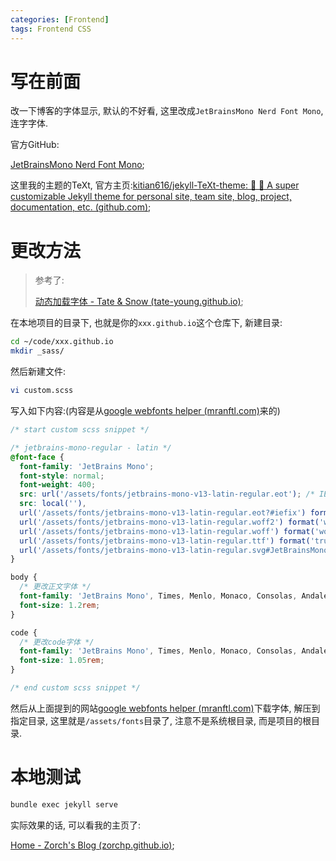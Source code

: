 ```yaml
---
categories: [Frontend]
tags: Frontend CSS
---
```


# 写在前面

改一下博客的字体显示, 默认的不好看, 这里改成`JetBrainsMono Nerd Font Mono`, 连字字体. 

官方GitHub:

[JetBrainsMono Nerd Font Mono](https://github.com/ryanoasis/nerd-fonts/blob/master/patched-fonts/JetBrainsMono/Ligatures/Regular/complete/JetBrains%20Mono%20Regular%20Nerd%20Font%20Complete%20Mono.ttf);

这里我的主题的TeXt, 官方主页:[kitian616/jekyll-TeXt-theme: 💎 🐳 A super customizable Jekyll theme for personal site, team site, blog, project, documentation, etc. (github.com)](https://github.com/kitian616/jekyll-TeXt-theme);

# 更改方法

>   参考了:
>
>   [动态加载字体 - Tate & Snow (tate-young.github.io)](https://tate-young.github.io/2020/08/26/css-font-face.html);

在本地项目的目录下, 也就是你的`xxx.github.io`这个仓库下, 新建目录:

```bash
cd ~/code/xxx.github.io
mkdir _sass/
```



然后新建文件:

```bash
vi custom.scss
```

写入如下内容:(内容是从[google webfonts helper (mranftl.com)](https://gwfh.mranftl.com/fonts/jetbrains-mono?subsets=latin)来的)

```scss
/* start custom scss snippet */

/* jetbrains-mono-regular - latin */
@font-face {
  font-family: 'JetBrains Mono';
  font-style: normal;
  font-weight: 400;
  src: url('/assets/fonts/jetbrains-mono-v13-latin-regular.eot'); /* IE9 Compat Modes */
  src: local(''),
  url('/assets/fonts/jetbrains-mono-v13-latin-regular.eot?#iefix') format('embedded-opentype'), /* IE6-IE8 */
  url('/assets/fonts/jetbrains-mono-v13-latin-regular.woff2') format('woff2'), /* Super Modern Browsers */
  url('/assets/fonts/jetbrains-mono-v13-latin-regular.woff') format('woff'), /* Modern Browsers */
  url('/assets/fonts/jetbrains-mono-v13-latin-regular.ttf') format('truetype'), /* Safari, Android, iOS */
  url('/assets/fonts/jetbrains-mono-v13-latin-regular.svg#JetBrainsMono') format('svg'); /* Legacy iOS */
}

body {
  /* 更改正文字体 */
  font-family: 'JetBrains Mono', Times, Menlo, Monaco, Consolas, Andale Mono, lucida console, Courier New, monospace;
  font-size: 1.2rem;
}

code {
  /* 更改code字体 */
  font-family: 'JetBrains Mono', Times, Menlo, Monaco, Consolas, Andale Mono, lucida console, Courier New, monospace;
  font-size: 1.05rem;
}

/* end custom scss snippet */
```

然后从上面提到的网站[google webfonts helper (mranftl.com)](https://gwfh.mranftl.com/fonts/jetbrains-mono?subsets=latin)下载字体, 解压到指定目录, 这里就是`/assets/fonts`目录了, 注意不是系统根目录, 而是项目的根目录. 



# 本地测试

```bash
bundle exec jekyll serve
```

实际效果的话, 可以看我的主页了:

[Home - Zorch's Blog (zorchp.github.io)](https://zorchp.github.io/);

